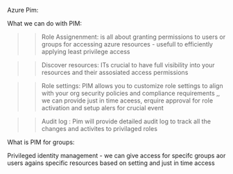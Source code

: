 Azure Pim:

What we can do with PIM:

>> Role Assignenment: is all about granting permissions to users or groups for accessing azure resources  - usefull to efficiently applying least privilege access

>> Discover resources: ITs crucial to have full visibility into your resources and their assosiated access permissions

>> Role settings: PIM allows you to customize role settings to align with your org security policies and compliance requirements ,, we can provide just in time aceess, erquire approval for role activation and setup alers for crucial event


>>Audit log : Pim will provide detailed audit log to track all the changes and activites to privilaged roles 


What is PIM for groups:

Privileged identity management - we can give access for specifc groups aor users agains specific resources based on setting and just in time access


